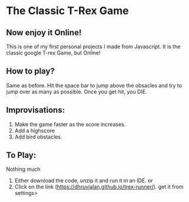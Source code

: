 # The Classic T-Rex Game
## Now enjoy it Online!

This is one of my first personal projects I made from Javascript. It is the classic google T-rex Game, but Online! 

## How to play?
Same as before.
Hit the space bar to jump above the obsacles and try to jump over as many as possible. Once you get hit, you DIE. 

## Improvisations:
1. Make the game faster as the score increases.
2. Add a highscore
3. Add bird obstacles.

## To Play:
Nothing much
1. Either download the code, unzip it and run it in an IDE.
   or
2. Click on the link (https://dhruvjalan.github.io/trex-runner/). get it from settings>
